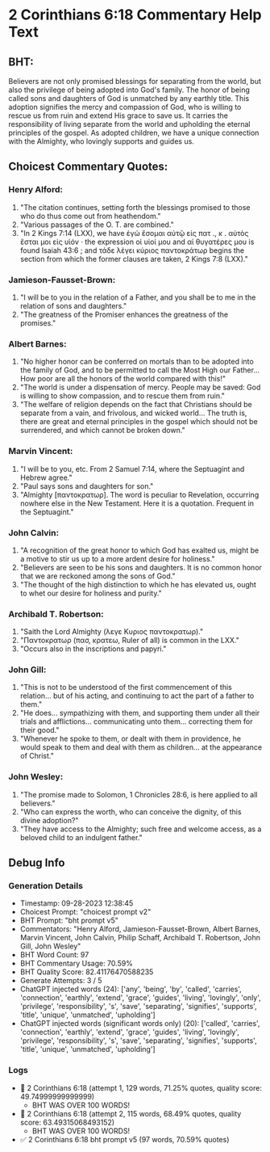 # 2 Corinthians 6:18 Commentary Help Text

## BHT:
Believers are not only promised blessings for separating from the world, but also the privilege of being adopted into God's family. The honor of being called sons and daughters of God is unmatched by any earthly title. This adoption signifies the mercy and compassion of God, who is willing to rescue us from ruin and extend His grace to save us. It carries the responsibility of living separate from the world and upholding the eternal principles of the gospel. As adopted children, we have a unique connection with the Almighty, who lovingly supports and guides us.

## Choicest Commentary Quotes:
### Henry Alford:
1. "The citation continues, setting forth the blessings promised to those who do thus come out from heathendom." 
2. "Various passages of the O. T. are combined."
3. "In 2 Kings 7:14 (LXX), we have ἐγὼ ἔσομαι αὐτῷ εἰς πατ ., κ . αὐτὸς ἔσται μοι εἰς υἱόν · the expression οἱ υἱοί μου and αἱ θυγατέρες μου is found Isaiah 43:6 ; and τάδε λέγει κύριος παντοκράτωρ begins the section from which the former clauses are taken, 2 Kings 7:8 (LXX)."

### Jamieson-Fausset-Brown:
1. "I will be to you in the relation of a Father, and you shall be to me in the relation of sons and daughters."
2. "The greatness of the Promiser enhances the greatness of the promises."

### Albert Barnes:
1. "No higher honor can be conferred on mortals than to be adopted into the family of God, and to be permitted to call the Most High our Father... How poor are all the honors of the world compared with this!" 
2. "The world is under a dispensation of mercy. People may be saved: God is willing to show compassion, and to rescue them from ruin." 
3. "The welfare of religion depends on the fact that Christians should be separate from a vain, and frivolous, and wicked world... The truth is, there are great and eternal principles in the gospel which should not be surrendered, and which cannot be broken down."

### Marvin Vincent:
1. "I will be to you, etc. From 2 Samuel 7:14, where the Septuagint and Hebrew agree."
2. "Paul says sons and daughters for son."
3. "Almighty [παντοκρατωρ]. The word is peculiar to Revelation, occurring nowhere else in the New Testament. Here it is a quotation. Frequent in the Septuagint."

### John Calvin:
1. "A recognition of the great honor to which God has exalted us, might be a motive to stir us up to a more ardent desire for holiness."
2. "Believers are seen to be his sons and daughters. It is no common honor that we are reckoned among the sons of God."
3. "The thought of the high distinction to which he has elevated us, ought to whet our desire for holiness and purity."

### Archibald T. Robertson:
1. "Saith the Lord Almighty (λεγε Κυριος παντοκρατωρ)." 
2. "Παντοκρατωρ (πασ, κρατεω, Ruler of all) is common in the LXX." 
3. "Occurs also in the inscriptions and papyri."

### John Gill:
1. "This is not to be understood of the first commencement of this relation... but of his acting, and continuing to act the part of a father to them."
2. "He does... sympathizing with them, and supporting them under all their trials and afflictions... communicating unto them... correcting them for their good."
3. "Whenever he spoke to them, or dealt with them in providence, he would speak to them and deal with them as children... at the appearance of Christ."

### John Wesley:
1. "The promise made to Solomon, 1 Chronicles 28:6, is here applied to all believers."
2. "Who can express the worth, who can conceive the dignity, of this divine adoption?"
3. "They have access to the Almighty; such free and welcome access, as a beloved child to an indulgent father."


## Debug Info
### Generation Details
- Timestamp: 09-28-2023 12:38:45
- Choicest Prompt: "choicest prompt v2"
- BHT Prompt: "bht prompt v5"
- Commentators: "Henry Alford, Jamieson-Fausset-Brown, Albert Barnes, Marvin Vincent, John Calvin, Philip Schaff, Archibald T. Robertson, John Gill, John Wesley"
- BHT Word Count: 97
- BHT Commentary Usage: 70.59%
- BHT Quality Score: 82.41176470588235
- Generate Attempts: 3 / 5
- ChatGPT injected words (24):
	['any', 'being', 'by', 'called', 'carries', 'connection', 'earthly', 'extend', 'grace', 'guides', 'living', 'lovingly', 'only', 'privilege', 'responsibility', 's', 'save', 'separating', 'signifies', 'supports', 'title', 'unique', 'unmatched', 'upholding']
- ChatGPT injected words (significant words only) (20):
	['called', 'carries', 'connection', 'earthly', 'extend', 'grace', 'guides', 'living', 'lovingly', 'privilege', 'responsibility', 's', 'save', 'separating', 'signifies', 'supports', 'title', 'unique', 'unmatched', 'upholding']

### Logs
- 🔄 2 Corinthians 6:18 (attempt 1, 129 words, 71.25% quotes, quality score: 49.74999999999999) 
	- BHT WAS OVER 100 WORDS!
- 🔄 2 Corinthians 6:18 (attempt 2, 115 words, 68.49% quotes, quality score: 63.49315068493152) 
	- BHT WAS OVER 100 WORDS!
- ✅ 2 Corinthians 6:18 bht prompt v5 (97 words, 70.59% quotes)